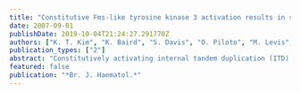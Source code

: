 ```yaml
---
title: "Constitutive Fms-like tyrosine kinase 3 activation results in specific changes in gene expression in myeloid leukaemic cells"
date: 2007-09-01
publishDate: 2019-10-04T21:24:27.291770Z
authors: ["K. T. Kim", "K. Baird", "S. Davis", "O. Piloto", "M. Levis", "L. Li", "P. Chen", "P. Meltzer", "D. Small"]
publication_types: ["2"]
abstract: "Constitutively activating internal tandem duplication (ITD) mutations of the receptor tyrosine kinase FLT3 (Fms-like tyrosine kinase 3) play an important role in leukaemogenesis. We have examined, by cDNA microarray analysis, the changes in gene expression induced by FLT3/ITD or constitutively activated wild type FLT3 signalling. A limited set of genes was consistently affected by FLT3 inhibition. In confirmation of their FLT3 dependence, these genes returned toward pretreatment levels of expression after reversal of FLT3 inhibition. Several of the most significantly affected genes are involved in the RAS/mitogen-activated protein kinase, Janus kinase/signal transducer and activator of transcription and phosphatidylinositol 3 kinase (PI3K)/AKT pathways. These data suggest that constitutively activated FLT3 works through multiple signal transduction pathways. PIM1, MYC and CCND3 were chosen from this gene set to explore their biological roles. Knock-down of these genes by small interfering RNA showed that these genes play important roles in constitutively activated FLT3 expressing cells. The alterations of the gene expression profiles in these cells help to further elucidate the mechanisms of FLT3-mediated leukaemogenesis."
featured: false
publication: "*Br. J. Haematol.*"
---
```


